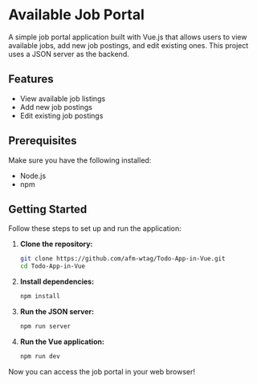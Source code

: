 # Available Job Portal

A simple job portal application built with Vue.js that allows users to view available jobs, add new job postings, and edit existing ones. This project uses a JSON server as the backend.

## Features

- View available job listings
- Add new job postings
- Edit existing job postings

## Prerequisites

Make sure you have the following installed:

- Node.js
- npm

## Getting Started

Follow these steps to set up and run the application:

1. **Clone the repository:**
    ```bash
    git clone https://github.com/afm-wtag/Todo-App-in-Vue.git
    cd Todo-App-in-Vue
    ```

2. **Install dependencies:**
    ```bash
    npm install
    ```

3. **Run the JSON server:**
    ```bash
    npm run server
    ```

4. **Run the Vue application:**
    ```bash
    npm run dev
    ```

Now you can access the job portal in your web browser!


